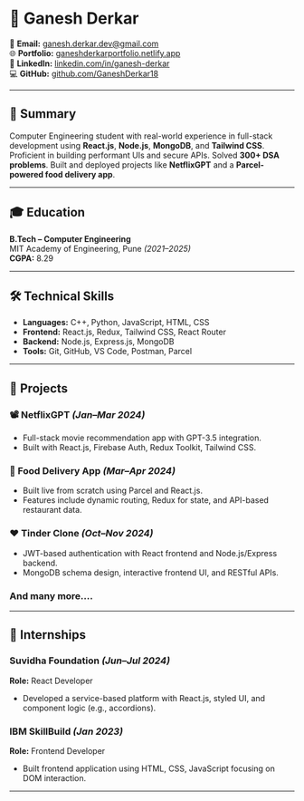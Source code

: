 # 💼 Ganesh Derkar

📧 **Email:** ganesh.derkar.dev@gmail.com  
🌐 **Portfolio:** [ganeshderkarportfolio.netlify.app](https://ganeshderkarportfolio.netlify.app)  
💼 **LinkedIn:** [linkedin.com/in/ganesh-derkar](https://www.linkedin.com/in/ganesh-derkar)  
💻 **GitHub:** [github.com/GaneshDerkar18](https://github.com/GaneshDerkar18)  

---

## 🎯 Summary
Computer Engineering student with real-world experience in full-stack development using **React.js**, **Node.js**, **MongoDB**, and **Tailwind CSS**. Proficient in building performant UIs and secure APIs. Solved **300+ DSA problems**. Built and deployed projects like **NetflixGPT** and a **Parcel-powered food delivery app**.

---

## 🎓 Education
**B.Tech – Computer Engineering**  
MIT Academy of Engineering, Pune *(2021–2025)*  
**CGPA:** 8.29

---

## 🛠️ Technical Skills
- **Languages:** C++, Python, JavaScript, HTML, CSS  
- **Frontend:** React.js, Redux, Tailwind CSS, React Router  
- **Backend:** Node.js, Express.js, MongoDB  
- **Tools:** Git, GitHub, VS Code, Postman, Parcel

---

## 🚀 Projects

### 📽️ NetflixGPT *(Jan–Mar 2024)*
- Full-stack movie recommendation app with GPT-3.5 integration.  
- Built with React.js, Firebase Auth, Redux Toolkit, Tailwind CSS.

### 🍔 Food Delivery App *(Mar–Apr 2024)*
- Built live from scratch using Parcel and React.js.  
- Features include dynamic routing, Redux for state, and API-based restaurant data.

### ❤️ Tinder Clone *(Oct–Nov 2024)*
- JWT-based authentication with React frontend and Node.js/Express backend.  
- MongoDB schema design, interactive frontend UI, and RESTful APIs.

### And many more....

---

## 💼 Internships

### Suvidha Foundation *(Jun–Jul 2024)*
**Role:** React Developer  
- Developed a service-based platform with React.js, styled UI, and component logic (e.g., accordions).

### IBM SkillBuild *(Jan 2023)*
**Role:** Frontend Developer  
- Built frontend application using HTML, CSS, JavaScript focusing on DOM interaction.

---
